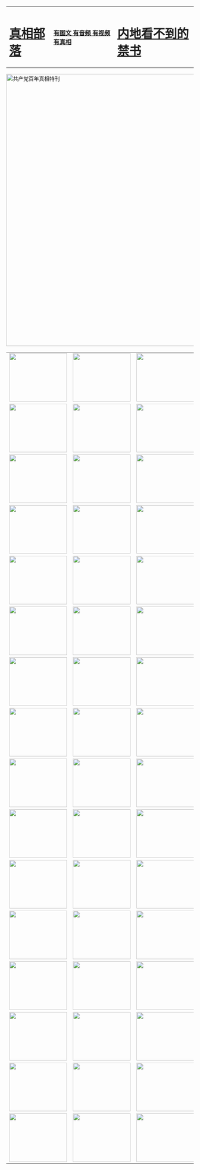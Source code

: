 <table>
<tr>

<td>
	<H1><a href="http://99.crownka.com/zx/">真相部落</a></H1>
</td>
<td>
	<H4><a href="http://99.crownka.com/zx/">有图文 有音频 有视频 有真相</a></H4>
</td>
<td>
	<H1><a href="http://99.crownka.com/book/"> 内地看不到的禁书</a></H1>
</td>
</tr>
</table>

 <div ><a href="http://99.crownka.com/zx/bngcd/"><img src="http://99.crownka.com/zx/bngcd/gcdbnzx.jpg" width="730"  border="0" alt="共产党百年真相特刊"></a></div>

<table>
<tr>
	<td><a href="http://07.seyyah360.com/xtr/107/"><img  src ="http://07.seyyah360.com/pic/2017/02/107.jpg" width="155px" height="130px"></a></td>
	<td><a href="http://07.seyyah360.com/xtr/829/"><img src ="http://07.seyyah360.com/pic/2017/02/829.jpg" width="155px" height="130px"></a></td>
	<td><a href="http://07.seyyah360.com/xtr/69/"><img  src ="http://07.seyyah360.com/pic/2017/02/69.jpg" width="155px" height="130px"></a></td>
	<td><a href="http://07.seyyah360.com/xtr/99/"><img  src ="http://07.seyyah360.com/pic/2017/02/99.jpg" width="155px" height="130px"></a></td>
</tr>
<tr>
	<td><a href="http://07.seyyah360.com/xtr/40/"><img  src ="http://07.seyyah360.com/pic/2017/02/40.jpg" width="155px" height="130px"></a></td>
	<td><a href="http://07.seyyah360.com/xtr/20/"><img  src ="http://07.seyyah360.com/pic/2017/02/20.jpg" width="155px" height="130px"></a></td>
	<td><a href="http://07.seyyah360.com/xtr/81/"><img  src ="http://07.seyyah360.com/pic/2017/02/81.jpg" width="155px" height="130px"></a></td>
	<td><a href="http://07.seyyah360.com/xtr/2/"><img  src ="http://07.seyyah360.com/pic/2017/02/2.jpg" width="155px" height="130px"></a></td>
</tr>
<tr>
	<td><a href="http://07.seyyah360.com/xtr/86/"><img  src ="http://07.seyyah360.com/pic/2017/02/86.jpg" width="155px" height="130px"></a></td>
	<td><a href="http://07.seyyah360.com/xtr/109/"><img  src ="http://07.seyyah360.com/pic/2017/02/109.jpg" width="155px" height="130px"></a></td>
	<td><a href="http://07.seyyah360.com/xtr/1378/"><img  src ="http://07.seyyah360.com/pic/2017/02/1378.jpg" width="155px" height="130px"></a></td>
	<td><a href="http://07.seyyah360.com/xtr/57/"><img  src ="http://07.seyyah360.com/pic/2017/02/57.jpg" width="155px" height="130px"></a></td>
</tr>
<tr>
	<td><a href="http://07.seyyah360.com/xtr/1219/"><img  src ="http://07.seyyah360.com/pic/2017/02/1219.jpg" width="155px" height="130px"></a></td>
	<td><a href="http://07.seyyah360.com/xtr/1220/"><img  src ="http://07.seyyah360.com/pic/2017/02/1220.jpg" width="155px" height="130px"></a></td>
	<td><a href="http://07.seyyah360.com/xtr/1221/"><img  src ="http://07.seyyah360.com/pic/2017/02/1221.jpg" width="155px" height="130px"></a></td>
	<td><a href="http://07.seyyah360.com/xtr/51/"><img  src ="http://07.seyyah360.com/pic/2017/02/51.jpg" width="155px" height="130px"></a></td>
</tr>
<tr>
	<td><a href="http://07.seyyah360.com/xtr/1055/"><img  src ="http://07.seyyah360.com/pic/2017/02/1055.jpg" width="155px" height="130px"></a></td>
	<td><a href="http://07.seyyah360.com/xtr/611/"><img  src ="http://07.seyyah360.com/pic/2017/02/611.jpg" width="155px" height="130px"></a></td>
	<td><a href="http://07.seyyah360.com/xtr/1121/"><img  src ="http://07.seyyah360.com/pic/2017/02/1121.jpg" width="155px" height="130px"></a></td>
	<td><a href="http://07.seyyah360.com/xtr/610/"><img  src ="http://07.seyyah360.com/pic/2017/02/610.jpg" width="155px" height="130px"></a></td>
</tr>
<tr>
	<td><a href="http://07.seyyah360.com/xtr/1128/"><img  src ="http://07.seyyah360.com/pic/2017/02/1128.jpg" width="155px" height="130px"></a></td>
	<td><a href="http://07.seyyah360.com/xtr/1395/"><img  src ="http://07.seyyah360.com/pic/2017/02/1406.jpg" width="155px" height="130px"></a></td>
	<td><a href="http://07.seyyah360.com/xtr/1407/"><img  src ="http://07.seyyah360.com/pic/2017/02/1407.jpg" width="155px" height="130px"></a></td>
	<td><a href="http://07.seyyah360.com/xtr/934/"><img  src ="http://07.seyyah360.com/pic/2017/02/934.jpg" width="155px" height="130px"></a></td>
</tr>
<tr>
	<td><a href="http://07.seyyah360.com/xtr/641/"><img  src ="http://07.seyyah360.com/pic/2017/02/641.jpg" width="155px" height="130px"></a></td>
	<td><a href="http://07.seyyah360.com/xtr/949/"><img  src ="http://07.seyyah360.com/pic/2017/02/949.jpg" width="155px" height="130px"></a></td>
	<td><a href="http://07.seyyah360.com/xtr/112/"><img  src ="http://07.seyyah360.com/pic/2017/02/112.jpg" width="155px" height="130px"></a></td>
	<td><a href="http://07.seyyah360.com/xtr/812/"><img  src ="http://07.seyyah360.com/pic/2017/02/812.jpg" width="155px" height="130px"></a></td>
</tr>
<tr>
	<td><a href="http://07.seyyah360.com/xtr/103/"><img  src ="http://07.seyyah360.com/pic/2017/02/103.jpg" width="155px" height="130px"></a></td>
	<td><a href="http://07.seyyah360.com/xtr/3/"><img  src ="http://07.seyyah360.com/pic/2017/02/3.jpg" width="155px" height="130px"></a></td>
	<td><A href="http://07.seyyah360.com/mp4/zx/2015/11/Lkmtt.mp4" target="_blank" title="莲开满天庭"><img  src="http://07.seyyah360.com/pic/2015/11/Lkmtt3480_jssor.jpg"  width="155px" height="130px"></A></td>
	<td><A href="http://07.seyyah360.com/mp4/zx/2015/11/2013513.mp4" target="_blank" title="飞旋的法轮"><img  src="http://07.seyyah360.com/pic/2015/11/falun480_jssor.jpg"  width="155px" height="130px"></A></td>
</tr>
<tr>
	<td><A href="http://07.seyyah360.com/mp4/zx/2015/11/NYParade.mp4" target="_blank" title="2004年4月10日法轮功纽约大游行"><img  src="http://07.seyyah360.com/pic/2015/11/nyparade480_jssor.jpg"  width="155px" height="130px"></A></td>
	<td><A href="http://07.seyyah360.com/mp4/news617/2015/05/WEB_s28093.mp4" target="_blank" title="2015年世界法轮大法日特别报导"><img  src="http://07.seyyah360.com/pic/2015/11/p6752711a666997037_jssor.jpg"  width="155px" height="130px"></A></td>
	<td><A href="http://07.seyyah360.com/mp4/news829/2015/11/30211_326650.mp4" target="_blank" title="沧州绑架案连审四天 民众抹泪称审好人"><img  src="http://07.seyyah360.com/pic/2015/11/changzhou2480_jssor.jpg"  width="155px" height="130px"></A></td>
	<td><A href="http://07.seyyah360.com/mp4/mhph/2015/10/changzhou.mp4" target="_blank" title="沧州真相--狮城血泪"><img  src="http://07.seyyah360.com/pic/2015/11/changzhou480_jssor.jpg"  width="155px" height="130px"></A></td>
</tr>
<tr>
	<td><A href="http://07.seyyah360.com/mp4/mhjd/mhjd_55.mp4" target="_blank" title="正义律师与无罪辩护"><img  src="http://07.seyyah360.com/pic/2015/11/wzbh480_jssor.jpg"  width="155px" height="130px"></A></td>
	<td><A href="http://07.seyyah360.com/mp4/zx/2015/11/layerkcs.mp4" target="_blank" title="中国的良心--高智晟律师"><img  src="http://07.seyyah360.com/pic/2015/11/layerkcs2480_jssor.jpg"  width="155px" height="130px"></A></td>
	<td><A href="http://07.seyyah360.com/mp4/mhph/2015/10/szxl.mp4" target="_blank" title="神州血泪--北京、大庆、广东、哈尔滨"><img  src="http://07.seyyah360.com/pic/2015/11/szxl480_jssor.jpg"  width="155px" height="130px"></A></td>
	<td><A href="http://07.seyyah360.com/mp4/zx/2015/11/TangShanFFXS.mp4" target="_blank" title="真相纪录片：凤凰新生"><img  src="http://07.seyyah360.com/pic/2015/11/fhxs2480_jssor.jpg"  width="155px" height="130px"></A></td>
</tr>
<tr>
	<td><A href="http://07.seyyah360.com/mp4/zx/2015/11/jidong.mp4" target="_blank" title="冀东监狱的罪恶"><img  src="http://07.seyyah360.com/pic/2015/11/jidong480_jssor.jpg"  width="155px" height="130px"></A></td>
	<td><A href="http://07.seyyah360.com/mp4/mhph/2015/10/tangshan.mp4" target="_blank" title="凤凰血泪"><img  src="http://07.seyyah360.com/pic/2015/11/tangshan480_jssor.jpg"  width="155px" height="130px"></A>
					</div></td>
	<td>	<A href="http://07.seyyah360.com/mp4/mhph/2015/10/zfxtzxl.mp4" target="_blank" title="政法系统罪行录--唐山篇"><img  src="http://07.seyyah360.com/pic/2015/11/zfxtzxl480_jssor.jpg"  width="155px" height="130px"></A></td>
	<td><A href="http://07.seyyah360.com/mp4/mhph/2015/10/QDBG.mp4" target="_blank" title="青岛悲歌"><img  src="http://07.seyyah360.com/pic/2015/10/qdbg2480_jssor.jpg"  width="155px" height="130px"></A></td>
</tr>
<tr>
	<td><A href="http://07.seyyah360.com/mp4/mhph/2015/10/huludao.mp4" target="_blank" title="葫芦岛永恒的见证"><img  src="http://07.seyyah360.com/pic/2015/10/huludao480_jssor.jpg"  width="155px" height="130px"></A></td>
	<td><A href="http://07.seyyah360.com/mp4/mhph/2015/10/qbzx.mp4" target="_blank" title="湖畔泉边听真相-济南泉城的传奇"><img  src="http://07.seyyah360.com/pic/2015/10/hupan480_jssor.jpg"  width="155px" height="130px"></A></td>
	<td><A href="http://07.seyyah360.com/mp4/mhph/2015/10/baoding_dvd_v2.mp4" target="_blank" title="燕赵悲歌"><img  src="http://07.seyyah360.com/pic/2015/10/yzbg480_jssor.jpg"  width="155px" height="130px"></A></td>
	<td><A href="http://07.seyyah360.com/mp4/zx/2015/11/meihuashi_complete_ED2.0.mp4" target="_blank" title="梅花诗完整版"><img  src="http://07.seyyah360.com/pic/2015/11/mhs480_jssor.jpg"  width="155px" height="130px"></A></td>
</tr>
<tr>
	<td><A href="http://07.seyyah360.com/mp4/zx/2015/11/fengbei512k.mp4" target="_blank" title="丰碑"><img  src="http://07.seyyah360.com/pic/2015/11/fongbei480_jssor.jpg"  width="155px" height="130px"></A></td>
	<td><A href="http://07.seyyah360.com/mp4/zx/2015/11/fytdxComplete.mp4" target="_blank" title="风雨天地行全集"><img  src="http://07.seyyah360.com/pic/2015/11/fytdxWhite480_jssor.jpg"  width="155px" height="130px"></A></td>
	<td><A href="http://07.seyyah360.com/mp4/zx/2015/11/JianZheng.mp4" target="_blank" title="见证"><img  src="http://07.seyyah360.com/pic/2015/11/witness480_jssor.jpg"  width="155px" height="130px"></A></td>
	<td><A href="http://07.seyyah360.com/mp4/mhph/2015/10/hcym.mp4" target="_blank" title="红朝阴谋"><img  src="http://07.seyyah360.com/pic/2015/10/hcym480_jssor.jpg"  width="155px" height="130px"></A></td>
</tr>
<tr>
	<td><A href="http://07.seyyah360.com/mp4/zx/2015/11/zfzxPalV3.mp4" target="_blank" title="是自焚还是骗局"><img  src="http://07.seyyah360.com/pic/2015/11/zfzx4805_jssor.jpg"  width="155px" height="130px"></A></td>
	<td><A href="http://07.seyyah360.com/mp4/zx/2015/11/lsdspMsyTd.mp4" target="_blank" title="历史的审判"><img  src="http://07.seyyah360.com/pic/2015/11/lsdsp480_jssor.jpg"  width="155px" height="130px"></A></td>
	<td><A href="http://07.seyyah360.com/mp4/news886/2015/11/concat886.mp4" target="_blank" title="一周全球控告江泽民"><img  src="http://07.seyyah360.com/pic/2015/11/news886480_jssor.jpg"  width="155px" height="130px"></A></td>
	<td><A href="http://07.seyyah360.com/mp4/news1378/2014/08/CQSD_s0_e4_v2_i0-CQSD_4-video.mp4" target="_blank" title="欧洲的抉择"><img  src="http://07.seyyah360.com/pic/2015/11/p5143421a564166643-ss_jssor.jpg"  width="155px" height="130px"></A></td>
</tr>
<tr>
	<td><A href="http://07.seyyah360.com/mp4/zx/2015/11/hk20150720parade.mp4" target="_blank" title="港法轮功反迫害大游行 大陆游客震撼"><img  src="http://07.seyyah360.com/pic/2015/11/281098-ss_jssor.jpg"  width="155px" height="130px"></A></td>
	<td><A href="http://07.seyyah360.com/mp4/zx/2015/11/20150720hkParade512k.mp4" target="_blank" title="香港法轮功720游行声援诉江潮"><img  src="http://07.seyyah360.com/pic/2015/11/2015720parade480_jssor.jpg"  width="155px" height="130px"></A></td>
	<td><A href="http://07.seyyah360.com/mp4/zx/2015/11/hktdc512.mp4" target="_blank" title="香港退党潮"><img  src="http://07.seyyah360.com/pic/2015/11/hktdc480_jssor.jpg"  width="155px" height="130px"></A></td>
	<td><A href="http://07.seyyah360.com/mp4/news413/2015/11/concat413.mp4" target="_blank" title="本月退党精选"><img  src="http://07.seyyah360.com/pic/2015/11/tuidang480_jssor.jpg"  width="155px" height="130px"></A></td>
</tr>
<tr>
	<td><A href="http://07.seyyah360.com/mp4/news823/2015/11/TSZG_British_1_QA_A_TSZG-61-1_XinHaoNianZuoZh_P617180.mp4" target="_blank" title="辛灏年：纪念《九评共产党》发表十周年演讲"><img  src="http://07.seyyah360.com/pic/2015/11/xhn9p10480_jssor.jpg"  width="155px" height="130px"></A></td>
	<td><A href="http://07.seyyah360.com/mp4/news57/2015/11/JPGCD8.mp4" target="_blank" title="【九评之八】评中国共产党的邪教本质"><img  src="http://07.seyyah360.com/pic/2015/11/9pkcd8p480_jssor.jpg"  width="155px" height="130px"></A></td>
	<td><A href="http://07.seyyah360.com/mp4/other/kao.Chih.Sheng_story.mp4"  target="_blank" title="超越恐惧:高智晟的故事"				style="font-size:20px;"><img src="http://07.seyyah360.com/pic/2016/12/GZS201408070902.jpg"  width="155px" height="130px">
						</A></td>
	<td><A href="http://07.seyyah360.com/mp4/zx/2016/11/oh10yearsInv.mp4"  target="_blank" title="纪录片《活摘 十年调查》完整版" style="font-size:20px;"><img src="http://07.seyyah360.com/pic/2016/11/10yearsOHinv.jpg"  width="155px" height="130px">
						</A></td>
</tr>
</table>


